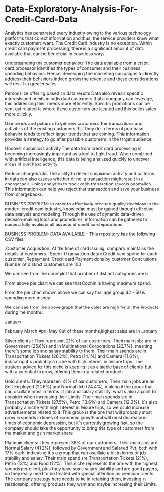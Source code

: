 # Data-Exploratory-Analysis-For-Credit-Card-Data

Analytics has penetrated every industry owing to the various technology platforms that collect information and thus, the service providers know what exactly customers want. The Credit Card industry is no exception. Within credit card payment processing, there is a significant amount of data available that can be beneficial in countless ways.

Understanding the customer behaviour
The data available from a credit card processor identifies the types of consumer and their business spending behaviors. Hence, developing the marketing campaigns to directly address their behaviors indeed grows the revenue and these considerations will result in greater sales.

Personalize offering based on data results
Data also reveals specific interests and needs in individual customers that a company can leverage, this addressing their needs more efficiently. Specific promotions can be sent out related to where these customers are located and this builds sales more quickly.

Use trends and patterns to get new customers
The transactions and activities of the existing customers that they do in terms of purchase behavior tends to reflect larger trends that are coming. This information provides a strategy to go after possible customers in the target audience.

Uncover suspicious activity
The data from credit card processing is becoming increasingly important as a tool to fight fraud. When combined with artificial intelligence, this data is being analyzed quickly to uncover areas of purchase activity.

Reduce chargebacks
The ability to detect suspicious activity and patterns in data can also assess whether or not a transaction might result in a chargeback. Using analytics to track each transaction reveals anomalies. This information can help you reject that transaction and save your business from chargebacks.

BUSINESS PROBLEM:
In order to effectively produce quality decisions in the modern credit card industry, knowledge must be gained through effective data analysis and modeling. Through the use of dynamic data-driven decision-making tools and procedures, information can be gathered to successfully evaluate all aspects of credit card operations

BUSINESS PROBLEM:
DATA AVAILABLE - This repository has the following CSV files:

.Customer Acquisition: At the time of card issuing, company maintains the details of customers.
.Spend (Transaction data): Credit card spend for each customer
.Repayment: Credit card Payment done by customer
Conclusions
Number of distinct customers are 100

We can see from the countplot that number of distinct categories are 5

From above pie chart we can see that Cochin is having maximum spend.

From the pie chart shown above we can say that age group 42 - 50 is spending more money

We can see from the above graph that the sales are high for all the Products during the months:

January

February
March
April
May
Out of these months,highest sales are in January

Silver clients :
They represent 21% of our customers, Their main jobs are in Government (25.6%) and in Multinational Corporations (23.7%), meaning there´s some job and salary stability to them. Their main spends are in Transportation Tickets (26.2%), Petro (14.1%) and Camera (11.6%), indicating it´s probably a niche with high interest in leisure trips. The strategy advice for this niche is keeping it as a stable base of clients, but with a potential to grow, offering them trip related products.

Gold clients:
They represent 41% of our customers, Their main jobs are as Self Employed (23.6%) and Normal Job (24.4%), making it the group that can oscillate most in terms of job and salary stability, what´s also a point to consider when increasing their Limits. Their main spends are in Transportation Tickets (27.5%), Petro (13.6%) and Camera (12.3%). It´s also probably a niche with high interest in leisure trips, so we could increase advertisements related to it. This group is the one that will probably most grow in spends in times of economic growth and will most decrease in times of economic depression, but it´s currently growing fast, so the company should take the opportunity to bring this type of customers from the market and gain market share

Platinum clients:
They represent 38% of our customers, Their main jobs are Normal Salary (41.2%), followed by Government and Salaried Pvt, both with 17% each, indicating it´s a group that can oscillate a bit in terms of job stability and salary. Their main spend are Transportation Tickets (21%), Petro (13%) and Food (12%). This niche represents the one with the highest spends per client, plus they have some salary stability and are good payers, so they really need to be treated with special attention as premium clients. The company strategy here needs to be in retaining them, investing in relationship, offering products they want and maybe increasing their Limits.
